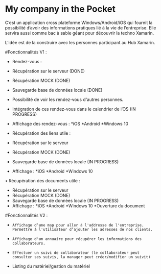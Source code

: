 # My company in the Pocket

C’est un application cross plateforme Windows/Android/iOS qui fournit la possibilité d’avoir des informations pratiques lié à la vie de l’entreprise. Elle servira aussi comme bac à sable géant pour découvrir la techno Xamarin. 

L’idée est de la construire avec les personnes participant au Hub Xamarin. 	 

#Fonctionnalités V1  : 

*   Rendez-vous :
  * Récupération sur le serveur (DONE)
  *	Récupération MOCK (DONE)
  *	Sauvegarde base de données locale (DONE)
  *	Possibilité de voir les rendez-vous d'autres personnes. 
  *	Intégration de ces rendez-vous dans le calendrier de l’OS (IN PROGRESS)
  *	Affichage des rendez-vous :
    *iOS
    *Android
    *Windows 10
    
*   Récupération des liens utile :
  * Récupération sur le serveur 
  * Récupération MOCK (DONE)
  * Sauvegarde base de données locale (IN PROGRESS)
  * Affichage :
    *iOS
    *Android
    *Windows 10
    
•	Récupération des documents utile :
 * Récupération sur le serveur 
  * Récupération MOCK (DONE)
  * Sauvegarde base de données locale (IN PROGRESS)
  * Affichage :
    *iOS
    *Android
    *Windows 10
    *Ouverture du document

#Fonctionnalités V2  :
-	  Affichage d’une map pour aller à l'addresse de l'entreprise. Permettre à l'utilisateur d’ajouter les adresses de nos clients.
-	  Affichage d'un annuaire pour récupérer les informations des collaborateurs. 
-	  Effectuer un suivi de collaborateur (le collaborateur peut consulter ses suivis, la manager peut créer/modifier un suivit)
- 	Listing du matériel/gestion du matériel
